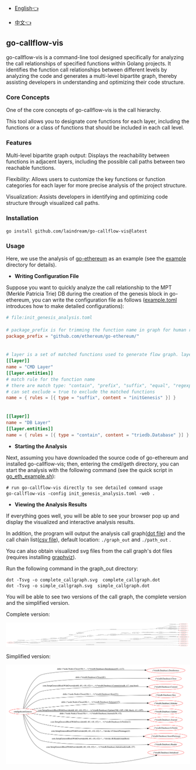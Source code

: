 - [English👈](README.md)

- [中文👈](README_zh.md)

## go-callflow-vis

go-callflow-vis is a command-line tool designed specifically for analyzing the call relationships of specified functions within Golang projects. It identifies the function call relationships between different levels by analyzing the code and generates a multi-level bipartite graph, thereby assisting developers in understanding and optimizing their code structure.

### Core Concepts

One of the core concepts of go-callflow-vis is the call hierarchy.

This tool allows you to designate core functions for each layer, including the functions or a class of functions that should be included in each call level.

### Features

Multi-level bipartite graph output: Displays the reachability between functions in adjacent layers, including the possible call paths between two reachable functions.

Flexibility: Allows users to customize the key functions or function categories for each layer for more precise analysis of the project structure.

Visualization: Assists developers in identifying and optimizing code structure through visualized call paths.

### Installation

```shell
go install github.com/laindream/go-callflow-vis@latest
```

### Usage

Here, we use the analysis of [go-ethereum](https://github.com/ethereum/go-ethereum) as an example (see the [example](example) directory for details).

- **Writing Configuration File**

Suppose you want to quickly analyze the call relationship to the MPT (Merkle Patricia Trie) DB during the creation of the genesis block in go-ethereum, you can write the configuration file as follows ([example.toml](example.toml) introduces how to make detailed configurations):

```toml
# file:init_genesis_analysis.toml

# package_prefix is for trimming the function name in graph for human readability
package_prefix = "github.com/ethereum/go-ethereum/"


# layer is a set of matched functions used to generate flow graph. layers must be defined in order.
[[layer]]
name = "CMD Layer"
[[layer.entities]]
# match rule for the function name
# there are match type: "contain", "prefix", "suffix", "equal", "regexp", default to use "equal" if not set type
# can set exclude = true to exclude the matched functions
name = { rules = [{ type = "suffix", content = "initGenesis" }] }


[[layer]]
name = "DB Layer"
[[layer.entities]]
name = { rules = [{ type = "contain", content = "triedb.Database" }] }
```

- **Starting the Analysis**

Next, assuming you have downloaded the source code of go-ethereum and installed go-callflow-vis; then, entering the cmd/geth directory, you can start the analysis with the following command (see the quick script in [go_eth_example.sh](example/go_eth_example.sh)):

```shell
# run go-callflow-vis directly to see detailed command usage
go-callflow-vis -config init_genesis_analysis.toml -web .
```

- **Viewing the Analysis Results**

If everything goes well, you will be able to see your browser pop up and display the visualized and interactive analysis results.

In addition, the program will output the analysis call graph([dot file](example/graph_out)) and the call chain list([csv file](example/path_out)), default location: `./graph_out` and `./path_out` .

You can also obtain visualized svg files from the call graph's dot files (requires installing [graphviz](https://graphviz.org/)).

Run the following command in the graph_out directory:

```shell
dot -Tsvg -o complete_callgraph.svg  complete_callgraph.dot
dot -Tsvg -o simple_callgraph.svg  simple_callgraph.dot
```

You will be able to see two versions of the call graph, the complete version and the simplified version.

Complete version:

![complete_callgraph](example/graph_out/complete_callgraph.svg)

Simplified version:

![simple_callgraph](example/graph_out/simple_callgraph.svg)
